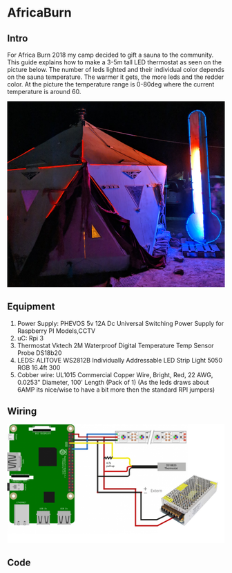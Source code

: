 # AfricaBurn

## Intro
 For Africa Burn 2018 my camp decided to gift a sauna to the community. This guide explains how to make a 3-5m tall LED thermostat as seen on the picture below. The number of leds lighted and their individual color depends on the sauna temperature. The warmer it gets, the more leds and the redder color. At the picture the temperature range is 0-80deg where the current temperature is around 60. 
 
 
![alt text][sauna]
 
[sauna]:https://github.com/askasp/AB-LedThermostat/blob/master/saunandtermo.png
 
 
## Equipment
1. Power Supply:  PHEVOS 5v 12A Dc Universal Switching Power Supply for Raspberry PI Models,CCTV
2. uC: Rpi 3
3. Thermostat Vktech 2M Waterproof Digital Temperature Temp Sensor Probe DS18b20
4. LEDS: ALITOVE WS2812B Individually Addressable LED Strip Light 5050 RGB 16.4ft 300 
5. Cobber wire: UL1015 Commercial Copper Wire, Bright, Red, 22 AWG, 0.0253" Diameter, 100' Length (Pack of 1)
(As the leds draws about 6AMP its nice/wise to have a bit more then the standard RPI jumpers)


## Wiring

 
![alt text][wiring]
 
[wiring]:https://github.com/askasp/AB-LedThermostat/blob/master/Wiring.png

## Code

 

